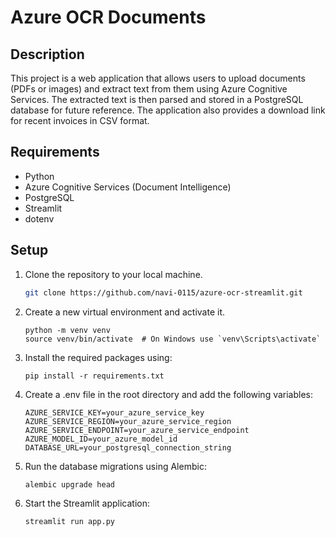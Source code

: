 # Azure OCR Documents

## Description

This project is a web application that allows users to upload documents (PDFs or images) and extract text from them using Azure Cognitive Services. The extracted text is then parsed and stored in a PostgreSQL database for future reference. The application also provides a download link for recent invoices in CSV format.

## Requirements

- Python
- Azure Cognitive Services (Document Intelligence)
- PostgreSQL
- Streamlit
- dotenv

## Setup

1. Clone the repository to your local machine.

   ```bash
   git clone https://github.com/navi-0115/azure-ocr-streamlit.git
   ```

2. Create a new virtual environment and activate it.
   ```
   python -m venv venv
   source venv/bin/activate  # On Windows use `venv\Scripts\activate`
   ```
3. Install the required packages using:

   ```
   pip install -r requirements.txt
   ```

4. Create a .env file in the root directory and add the following variables:

   ```
   AZURE_SERVICE_KEY=your_azure_service_key
   AZURE_SERVICE_REGION=your_azure_service_region
   AZURE_SERVICE_ENDPOINT=your_azure_service_endpoint
   AZURE_MODEL_ID=your_azure_model_id
   DATABASE_URL=your_postgresql_connection_string
   ```

5. Run the database migrations using Alembic:

   ```
   alembic upgrade head
   ```

6. Start the Streamlit application:
   ```
   streamlit run app.py
   ```
